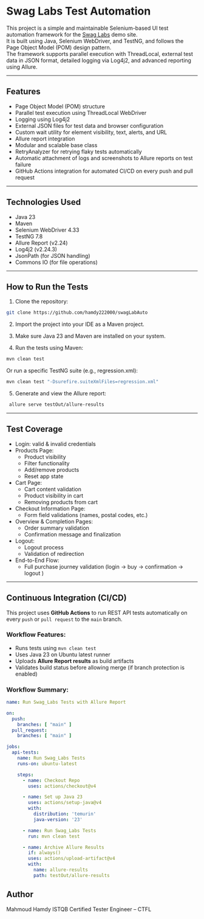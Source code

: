 # Swag Labs Test Automation

This project is a simple and maintainable Selenium-based UI test automation framework for the [Swag Labs](https://www.saucedemo.com) demo site.  
It is built using Java, Selenium WebDriver, and TestNG, and follows the Page Object Model (POM) design pattern.  
The framework supports parallel execution with ThreadLocal, external test data in JSON format, detailed logging via Log4j2, and advanced reporting using Allure.

---

## Features

- Page Object Model (POM) structure
- Parallel test execution using ThreadLocal WebDriver
- Logging using Log4j2
- External JSON files for test data and browser configuration
- Custom wait utility for element visibility, text, alerts, and URL
- Allure report integration
- Modular and scalable base class
- RetryAnalyzer for retrying flaky tests automatically
- Automatic attachment of logs and screenshots to Allure reports on test failure
- GitHub Actions integration for automated CI/CD on every push and pull request


---

## Technologies Used

- Java 23
- Maven
- Selenium WebDriver 4.33
- TestNG 7.8
- Allure Report (v2.24)
- Log4j2 (v2.24.3)
- JsonPath (for JSON handling)
- Commons IO (for file operations)

---

## How to Run the Tests

1. Clone the repository: 
```bash
git clone https://github.com/hamdy222000/swagLabAuto
```

2. Import the project into your IDE as a Maven project.

3. Make sure Java 23 and Maven are installed on your system.

4. Run the tests using Maven:
   
```bash
mvn clean test 
```
Or run a specific TestNG suite (e.g., regression.xml):

```bash
mvn clean test "-Dsurefire.suiteXmlFiles=regression.xml"
```

5. Generate and view the Allure report:
```bash
 allure serve testOut/allure-results
```
   
---

## Test Coverage

- Login: valid & invalid credentials  
- Products Page:
  - Product visibility  
  - Filter functionality  
  - Add/remove products  
  - Reset app state  
- Cart Page:
  - Cart content validation  
  - Product visibility in cart  
  - Removing products from cart  
- Checkout Information Page:
  - Form field validations (names, postal codes, etc.)  
- Overview & Completion Pages:
  - Order summary validation  
  - Confirmation message and finalization  
- Logout:
  - Logout process  
  - Validation of redirection  
- End-to-End Flow:
  - Full purchase journey validation (login → buy → confirmation → logout )


---

##  Continuous Integration (CI/CD)

This project uses **GitHub Actions** to run REST API tests automatically on every `push` or `pull request` to the `main` branch.

###  Workflow Features:
- Runs tests using `mvn clean test`
- Uses Java 23 on Ubuntu latest runner
- Uploads **Allure Report results** as build artifacts
- Validates build status before allowing merge (if branch protection is enabled)

###  Workflow Summary:
```yaml
name: Run Swag_Labs Tests with Allure Report

on:
  push:
    branches: [ "main" ]
  pull_request:
    branches: [ "main" ]

jobs:
  api-tests:
    name: Run Swag_Labs Tests
    runs-on: ubuntu-latest

    steps:
      - name: Checkout Repo
        uses: actions/checkout@v4

      - name: Set up Java 23
        uses: actions/setup-java@v4
        with:
          distribution: 'temurin'
          java-version: '23'

      - name: Run Swag_Labs Tests
        run: mvn clean test

      - name: Archive Allure Results
        if: always()
        uses: actions/upload-artifact@v4
        with:
          name: allure-results
          path: testOut/allure-results

```

## Author
Mahmoud Hamdy
ISTQB Certified Tester Engineer – CTFL

